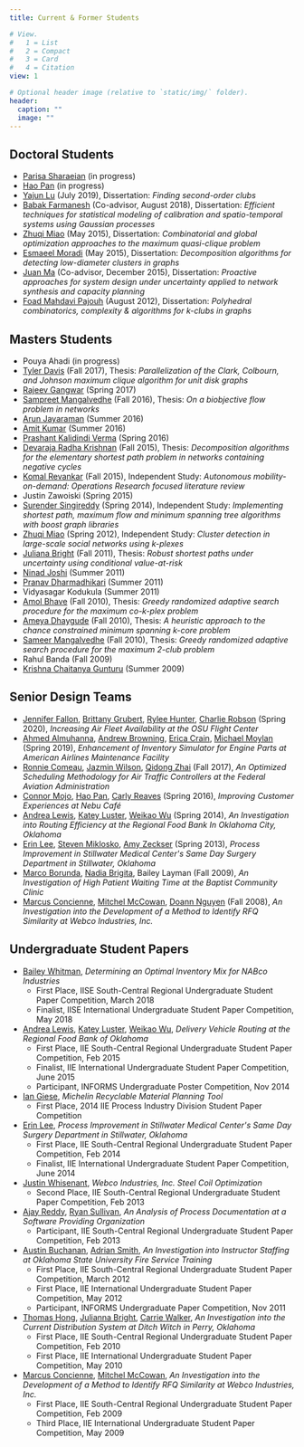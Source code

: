 ```yaml
---
title: Current & Former Students

# View.
#   1 = List
#   2 = Compact
#   3 = Card
#   4 = Citation
view: 1

# Optional header image (relative to `static/img/` folder).
header:
  caption: ""
  image: ""
---
```

## Doctoral Students
* [Parisa Sharaeian](https://www.linkedin.com/in/parisa-sahraeian-950a47143/) (in progress)
* [Hao Pan](https://www.linkedin.com/in/hao-pan-9b905456) (in progress)
* [Yajun Lu](https://yajunlu.com/) (July 2019), Dissertation: _Finding second-order clubs_
* [Babak Farmanesh](https://www.linkedin.com/in/babak-farmanesh-660009104) (Co-advisor, August 2018), Dissertation: _Efficient techniques for statistical modeling of calibration and spatio-temporal systems using Gaussian processes_
* [Zhuqi Miao](https://www.linkedin.com/in/zhuqi-miao-84579a54) (May 2015), Dissertation: _Combinatorial and global optimization approaches to the maximum quasi-clique problem_
* [Esmaeel Moradi](https://www.linkedin.com/in/esmaeel-moradi-ph-d-786b7748) (May 2015), Dissertation: _Decomposition algorithms for detecting low-diameter clusters in graphs_
* [Juan Ma](https://www.linkedin.com/in/juan-ma-58763a38) (Co-advisor, December 2015), Dissertation: _Proactive approaches for system design under uncertainty applied to network synthesis and capacity planning_
* [Foad Mahdavi Pajouh](https://sites.google.com/site/foadmahdavi/) (August 2012), Dissertation: _Polyhedral combinatorics, complexity & algorithms for k-clubs in graphs_
## Masters Students
* Pouya Ahadi (in progress)
* [Tyler Davis](https://www.linkedin.com/in/tyler-davis-197012153/) (Fall 2017), Thesis: _Parallelization of the Clark, Colbourn, and Johnson maximum clique algorithm for unit disk graphs_
* [Rajeev Gangwar](https://www.linkedin.com/in/gangwarrajeev) (Spring 2017)
* [Sampreet Mangalvedhe](https://www.linkedin.com/in/sampreetmangalvedhe) (Fall 2016), Thesis:  _On a biobjective flow problem in networks_
* [Arun Jayaraman](https://www.linkedin.com/in/arunjayaraman22) (Summer 2016)
* [Amit Kumar](https://www.linkedin.com/in/amitokstate) (Summer 2016)
* [Prashant Kalidindi Verma](https://www.linkedin.com/in/prashantkalidindiverma/) (Spring 2016)
* [Devaraja Radha Krishnan](https://www.linkedin.com/in/devarvr/) (Fall 2015), Thesis: _Decomposition algorithms for the elementary shortest path problem in networks containing negative cycles_
* [Komal Revankar](https://www.linkedin.com/in/komalrevankar) (Fall 2015), Independent Study: _Autonomous mobility-on-demand: Operations Research focused literature review_
* Justin Zawoiski (Spring 2015)
* [Surender Singireddy](http://www.linkedin.com/in/surendersingireddy) (Spring 2014), Independent Study: _Implementing shortest path, maximum flow and minimum spanning tree algorithms with boost graph libraries_
* [Zhuqi Miao](https://www.linkedin.com/in/zhuqi-miao-84579a54/) (Spring 2012), Independent Study: _Cluster detection in large-scale social networks using k-plexes_
* [Juliana Bright](http://www.linkedin.com/in/julianabright) (Fall 2011), Thesis: _Robust shortest paths under uncertainty using conditional value-at-risk_
* [Ninad Joshi](http://www.linkedin.com/pub/ninad-joshi/19/4b8/582) (Summer 2011)
* [Pranav Dharmadhikari](http://www.linkedin.com/pub/pranav-dharmadhikari/11/579/545) (Summer 2011)
* Vidyasagar Kodukula (Summer 2011)
* [Amol Bhave](https://www.linkedin.com/in/aabhave) (Fall 2010), Thesis: _Greedy randomized adaptive search procedure for the maximum co-k-plex problem_
* [Ameya Dhaygude](http://www.linkedin.com/in/ameyadhaygude) (Fall 2010), Thesis: _A heuristic approach to the chance constrained minimum spanning k-core problem_
* [Sameer Mangalvedhe](http://www.linkedin.com/pub/sameer-mangalvedhe/15/734/366) (Fall 2010), Thesis: _Greedy randomized adaptive search procedure for the maximum 2-club problem_
* Rahul Banda (Fall 2009)
* [Krishna Chaitanya Gunturu](http://www.linkedin.com/in/krishnagunturu) (Summer 2009)
## Senior Design Teams
* [Jennifer Fallon](https://www.linkedin.com/in/jennifer-fallon-2184b7197/), [Brittany Grubert](https://www.linkedin.com/in/brittany-grubert-a67600158/), [Rylee Hunter](https://www.linkedin.com/in/rylee-hunter-bb392a96/), [Charlie Robson](https://www.linkedin.com/in/charlie-robson-3a0606160/) (Spring 2020), _Increasing Air Fleet Availability at the OSU Flight Center_
* [Ahmed Almuhanna](https://www.linkedin.com/in/ahmed-almuhanna-36abb4177/), [Andrew Browning](https://www.linkedin.com/in/andrew-browning-442701150/), [Erica Crain](https://www.linkedin.com/in/ericabcrain/), [Michael Moylan](https://www.linkedin.com/in/michaelpmoylan1/) (Spring 2019), _Enhancement of Inventory Simulator for Engine Parts at American Airlines Maintenance Facility_
* [Ronnie Comeau](https://www.linkedin.com/in/ronald-comeau-305a0b138/), [Jazmin Wilson](https://www.linkedin.com/in/jazmin-wilson-5231a513b/), [Qidong Zhai](https://www.linkedin.com/in/qidong-zhai/) (Fall 2017), _An Optimized Scheduling Methodology for Air Traffic Controllers at the Federal Aviation Administration_
* [Connor Mojo](https://www.linkedin.com/in/connor-mojo-17202481/), [Hao Pan](https://www.linkedin.com/in/hao-pan-9b905456/), [Carly Reaves](https://www.linkedin.com/in/carlyreaves/) (Spring 2016), _Improving Customer Experiences at Nebu Café_
* [Andrea Lewis](https://www.linkedin.com/in/andrea-redwine-32947445/), [Katey Luster](https://www.linkedin.com/in/kateyluster/), [Weikao Wu](https://www.linkedin.com/in/weikao-wu-9b0392a1/) (Spring 2014), _An Investigation into Routing Efficiency at the Regional Food Bank In Oklahoma City, Oklahoma_
* [Erin Lee](https://www.linkedin.com/in/erin-cunningham-mba-57b8253b/), [Steven Miklosko](https://www.linkedin.com/in/srmiklosko/), [Amy Zeckser](https://www.linkedin.com/in/amy-zeckser-41271295/) (Spring 2013), _Process Improvement in Stillwater Medical Center's Same Day Surgery Department in Stillwater, Oklahoma_
* [Marco Borunda](https://www.linkedin.com/in/marco-borunda/), [Nadia Brigita](https://www.linkedin.com/in/nadia-brigita-95b61b44/), Bailey Layman (Fall 2009), _An Investigation of High Patient Waiting Time at the Baptist Community Clinic_
* [Marcus Concienne](https://www.linkedin.com/in/marcus-concienne-4889a014/), [Mitchel McCowan](https://www.linkedin.com/in/mitchel-mccowan-69367721/), [Doann Nguyen](https://www.linkedin.com/in/doannnguyen/) (Fall 2008), _An Investigation into the Development of a Method to Identify RFQ Similarity at Webco Industries, Inc._
## Undergraduate Student Papers
* [Bailey Whitman](https://www.linkedin.com/in/bailey-whitman-bonjour-01a141bb/), _Determining an Optimal Inventory Mix for NABco Industries_
  - First Place, IISE South-Central Regional Undergraduate Student Paper Competition, March 2018
  - Finalist, IISE International Undergraduate Student Paper Competition, May 2018
* [Andrea Lewis](https://www.linkedin.com/in/andrea-redwine-32947445/), [Katey Luster](https://www.linkedin.com/in/kateyluster/), [Weikao Wu](https://www.linkedin.com/in/weikao-wu-9b0392a1/), _Delivery Vehicle Routing at the Regional Food Bank of Oklahoma_
  - First Place, IIE South-Central Regional Undergraduate Student Paper Competition, Feb 2015
  - Finalist, IIE International Undergraduate Student Paper Competition, June 2015
  - Participant, INFORMS Undergraduate Poster Competition, Nov 2014
* [Ian Giese](https://www.linkedin.com/in/iangiese/), _Michelin Recyclable Material Planning Tool_
  - First Place,  2014 IIE Process Industry Division Student Paper Competition
* [Erin Lee](https://www.linkedin.com/in/erin-cunningham-mba-57b8253b/), _Process Improvement in Stillwater Medical Center's Same Day Surgery Department in Stillwater, Oklahoma_
  - First Place, IIE South-Central Regional Undergraduate Student Paper Competition, Feb 2014
  - Finalist, IIE International Undergraduate Student Paper Competition, June 2014
* [Justin Whisenant](https://www.linkedin.com/in/justin-whisenant-9505b6b4/), _Webco Industries, Inc. Steel Coil Optimization_
  - Second Place, IIE South-Central Regional Undergraduate Student Paper Competition, Feb 2013
* [Ajay Reddy](https://www.linkedin.com/in/ajay-reddy-b1757a89/), [Ryan Sullivan](https://www.linkedin.com/in/rybitron/), _An Analysis of Process Documentation at a Software Providing Organization_
  - Participant, IIE South-Central Regional Undergraduate Student Paper Competition, Feb 2013
* [Austin Buchanan](https://www.linkedin.com/in/austin-buchanan-a988a721/), [Adrian Smith](https://www.linkedin.com/in/adrian-smith-05544282/), _An Investigation into Instructor Staffing at Oklahoma State University Fire Service Training_
  - First Place, IIE South-Central Regional Undergraduate  Student Paper Competition, March 2012
  - First Place, IIE International Undergraduate Student Paper Competition, May 2012
  - Participant, INFORMS Undergraduate Paper Competition, Nov 2011
* [Thomas Hong](https://www.linkedin.com/in/thomas-hong-ba518130/), [Julianna Bright](https://www.linkedin.com/in/julianabright/), [Carrie Walker](https://www.linkedin.com/in/carrie-walker-barger-61b04b12/), _An Investigation into the Current Distribution System at Ditch Witch in Perry, Oklahoma_
  - ​First Place, IIE South-Central Regional Undergraduate  Student Paper Competition, Feb 2010
  - First Place, IIE International Undergraduate Student Paper Competition, May 2010
* [Marcus Concienne](https://www.linkedin.com/in/marcus-concienne-4889a014/), [Mitchel McCowan](https://www.linkedin.com/in/mitchel-mccowan-69367721/), _An Investigation into the Development of a Method to Identify RFQ Similarity at Webco Industries, Inc._
  - First Place, IIE South-Central Regional Undergraduate Student Paper Competition, Feb 2009
  - Third Place, IIE International Undergraduate Student Paper Competition, May 2009
